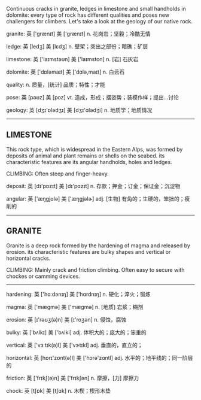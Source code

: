 Continuous cracks in granite, ledges in limestone and small handholds in dolomite: every type of rock has different qualities and poses new challengers for climbers. Let's take a look at the geology of our native rock.

granite: 英 ['grænɪt] 美 ['grænɪt] n. 花岗岩；坚毅；冷酷无情

ledge: 英 [ledʒ] 美 [lɛdʒ] n. 壁架；突出之部份；暗礁；矿层

limestone: 英 ['laɪmstəʊn] 美 ['laɪmston] n. [岩] 石灰岩

dolomite: 英 ['dɒləmaɪt] 美 ['dɑlə,maɪt] n. 白云石

quality: n. 质量，[统计] 品质；特性；才能

pose: 英 [pəʊz] 美 [poz] vt. 造成，形成；摆姿势；装模作样；提出…讨论

geology: 英 [dʒɪ'ɒlədʒɪ] 美 [dʒɪ'ɑlədʒi] n. 地质学；地质情况

----
LIMESTONE
----
This rock type, which is widespread in the Eastern Alps, was formed by deposits of animal and plant remains or shells on the seabed. its characteristic features are its angular handholds, holes and ledges.

CLIMBING: Often steep and finger-heavy.

deposit: 英 [dɪ'pɒzɪt] 美 [dɪ'pɑzɪt] n. 存款；押金；订金；保证金；沉淀物

angular: 英 ['æŋgjʊlə] 美 ['æŋɡjəlɚ] adj. [生物] 有角的；生硬的，笨拙的；瘦削的

----
GRANITE
----
Granite is a deep rock formed by the hardening of magma and released by erosion. its characteristic features are bulky shapes and vertical or horizontal cracks.

CLIMBING: Mainly crack and friction climbing. Often easy to secure with chockes or camming devices.

----

hardening: 英 ['hɑːdənɪŋ] 美 ['hɑrdnɪŋ]   n. 硬化；淬火；锻炼  

magma: 英 ['mægmə] 美 ['mæɡmə] n. [地质] 岩浆；糊剂

erosion: 英 [ɪ'rəʊʒ(ə)n] 美 [ɪ'roʒən] n. 侵蚀，腐蚀

bulky: 英 ['bʌlkɪ] 美 ['bʌlki] adj. 体积大的；庞大的；笨重的

vertical: 英 ['vɜːtɪk(ə)l] 美 ['vɝtɪkl] adj. 垂直的，直立的；

horizontal: 英 [hɒrɪ'zɒnt(ə)l] 美 ['hɔrə'zɑntl] adj. 水平的；地平线的；同一阶层的

friction: 英 ['frɪkʃ(ə)n] 美 ['frɪkʃən] n. 摩擦，[力] 摩擦力

chock: 英 [tʃɒk] 美 [tʃɑk] n. 木楔；楔形木垫
